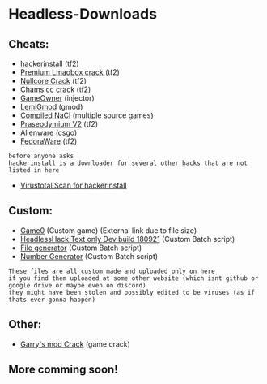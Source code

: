 # Headless-Downloads
## Cheats:
- [hackerinstall](https://cdn.discordapp.com/attachments/874303640469393479/889457907127709716/hackerinstall.exe) (tf2)
- [Premium Lmaobox crack](https://cdn.discordapp.com/attachments/874303640469393479/889459053825228810/lmaobox.dll) (tf2)
- [Nullcore Crack](https://cdn.discordapp.com/attachments/874303640469393479/889460095849742366/nullcore.dll) (tf2)
- [Chams.cc crack](https://cdn.discordapp.com/attachments/874303640469393479/889460175369555988/chamscc.dll) (tf2)
- [GameOwner](https://cdn.discordapp.com/attachments/874303640469393479/889460436540481576/GameOwner.exe) (injector)
- [LemiGmod](https://cdn.discordapp.com/attachments/874303640469393479/889460565049749534/lemi.dll) (gmod)
- [Compiled NaCl](https://cdn.discordapp.com/attachments/874303640469393479/889460652912021504/NaCl.dll) (multiple source games)
- [Praseodymium V2](https://cdn.discordapp.com/attachments/874303640469393479/889460870889996288/1.dll) (tf2)
- [Alienware](https://cdn.discordapp.com/attachments/874303640469393479/889461099018211369/alienware.dll) (csgo)
- [FedoraWare](https://cdn.discordapp.com/attachments/874303640469393479/893252314272518184/FwareRelease.dll) (tf2)
```
before anyone asks
hackerinstall is a downloader for several other hacks that are not listed in here
```
- [Virustotal Scan for hackerinstall](https://www.virustotal.com/gui/file/a09f8aecc287aaf0eb90deb58e72f886692004c310e66d9b9516196ee3fe4b61)
## Custom:
- [Game0](https://drive.google.com/file/d/1VkcfTeqWAM0baBzi0wh4J_-ChZ0S5-s6/view) (Custom game) (External link due to file size)
- [HeadlessHack Text only Dev build 180921](https://cdn.discordapp.com/attachments/874303640469393479/890252946493825066/HeadlessHack_DEVBUILD_180921.bat) (Custom Batch script)
- [File generator](https://cdn.discordapp.com/attachments/874303640469393479/890253373226496000/File_Generator.bat) (Custom Batch script)
- [Number Generator](https://cdn.discordapp.com/attachments/874303640469393479/890253832662171738/number_generator.bat) (Custom Batch script)
```
These files are all custom made and uploaded only on here
if you find them uploaded at some other website (which isnt github or google drive or maybe even on discord)
they might have been stolen and possibly edited to be viruses (as if thats ever gonna happen)
```
## Other:
- [Garry's mod Crack](https://cdn.discordapp.com/attachments/874303640469393479/889465237122715708/garrysmod-cracked.exe) (game crack)

## More comming soon!
